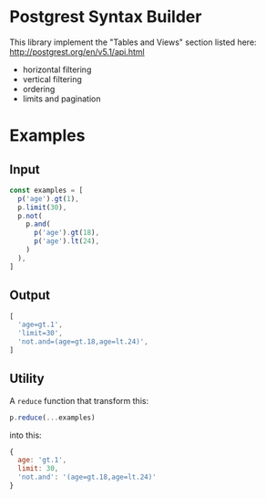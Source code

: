 # Postgrest Syntax Builder

This library implement the "Tables and Views" section listed here: http://postgrest.org/en/v5.1/api.html
- horizontal filtering
- vertical filtering
- ordering
- limits and pagination


# Examples
## Input
```js
const examples = [
  p('age').gt(1),
  p.limit(30),
  p.not(
    p.and(
      p('age').gt(18),
      p('age').lt(24),
    )
  ),
]
```

## Output
```js
[
  'age=gt.1',
  'limit=30',
  'not.and=(age=gt.18,age=lt.24)',
]
```

## Utility
A `reduce` function that transform this:
```js
p.reduce(...examples)
```

into this:
```js
{
  age: 'gt.1',
  limit: 30,
  'not.and': '(age=gt.18,age=lt.24)'
}
```
